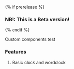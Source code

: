 {% if prerelease %}
### NB!: This is a Beta version!
{% endif %}

Custom components test

### Features
1. Basic clock and wordclock